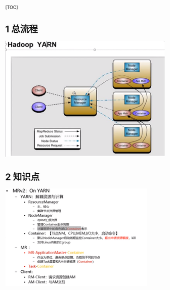 [TOC]

# 1 总流程

![image-20200329165606885](picture/image-20200329165606885.png)

# 2 知识点

![image-20200329170416544](picture/image-20200329170416544.png)